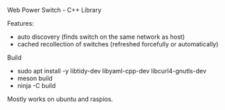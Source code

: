 Web Power Switch - C++ Library

Features:
  - auto discovery (finds switch on the same network as host)
  - cached recollection of switches (refreshed forcefully or automatically)

Build

  - sudo apt install -y libtidy-dev libyaml-cpp-dev libcurl4-gnutls-dev
  - meson build
  - ninja -C build

Mostly works on ubuntu and raspios.
